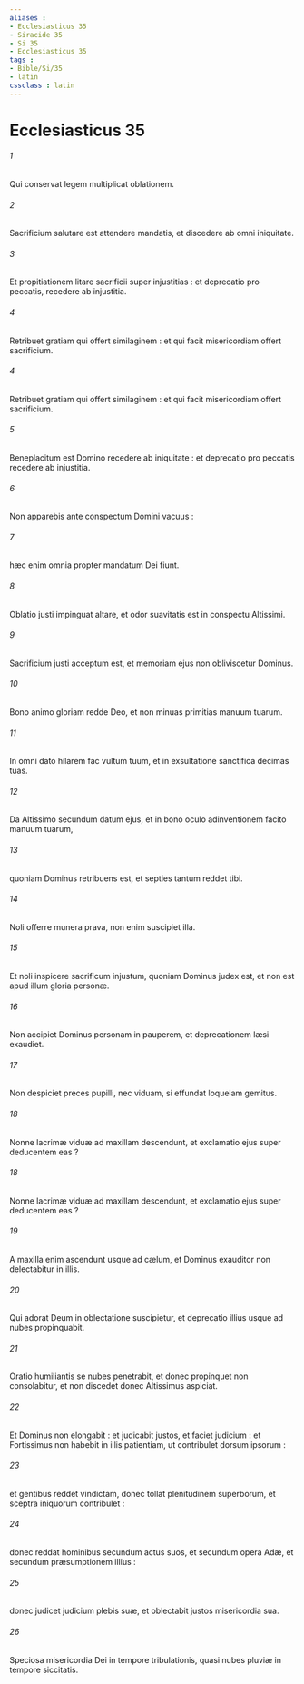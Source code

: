 ```yaml
---
aliases : 
- Ecclesiasticus 35
- Siracide 35
- Si 35
- Ecclesiasticus 35
tags : 
- Bible/Si/35
- latin
cssclass : latin
---
```


# Ecclesiasticus 35

###### 1
Qui conservat legem multiplicat oblationem.
###### 2
Sacrificium salutare est attendere mandatis, et discedere ab omni iniquitate.
###### 3
Et propitiationem litare sacrificii super injustitias : et deprecatio pro peccatis, recedere ab injustitia.
###### 4
Retribuet gratiam qui offert similaginem : et qui facit misericordiam offert sacrificium.
###### 4
Retribuet gratiam qui offert similaginem : et qui facit misericordiam offert sacrificium.
###### 5
Beneplacitum est Domino recedere ab iniquitate : et deprecatio pro peccatis recedere ab injustitia.
###### 6
Non apparebis ante conspectum Domini vacuus :
###### 7
hæc enim omnia propter mandatum Dei fiunt.
###### 8
Oblatio justi impinguat altare, et odor suavitatis est in conspectu Altissimi.
###### 9
Sacrificium justi acceptum est, et memoriam ejus non obliviscetur Dominus.
###### 10
Bono animo gloriam redde Deo, et non minuas primitias manuum tuarum.
###### 11
In omni dato hilarem fac vultum tuum, et in exsultatione sanctifica decimas tuas.
###### 12
Da Altissimo secundum datum ejus, et in bono oculo adinventionem facito manuum tuarum,
###### 13
quoniam Dominus retribuens est, et septies tantum reddet tibi.
###### 14
Noli offerre munera prava, non enim suscipiet illa.
###### 15
Et noli inspicere sacrificum injustum, quoniam Dominus judex est, et non est apud illum gloria personæ.
###### 16
Non accipiet Dominus personam in pauperem, et deprecationem læsi exaudiet.
###### 17
Non despiciet preces pupilli, nec viduam, si effundat loquelam gemitus.
###### 18
Nonne lacrimæ viduæ ad maxillam descendunt, et exclamatio ejus super deducentem eas ?
###### 18
Nonne lacrimæ viduæ ad maxillam descendunt, et exclamatio ejus super deducentem eas ?
###### 19
A maxilla enim ascendunt usque ad cælum, et Dominus exauditor non delectabitur in illis.
###### 20
Qui adorat Deum in oblectatione suscipietur, et deprecatio illius usque ad nubes propinquabit.
###### 21
Oratio humiliantis se nubes penetrabit, et donec propinquet non consolabitur, et non discedet donec Altissimus aspiciat.
###### 22
Et Dominus non elongabit : et judicabit justos, et faciet judicium : et Fortissimus non habebit in illis patientiam, ut contribulet dorsum ipsorum :
###### 23
et gentibus reddet vindictam, donec tollat plenitudinem superborum, et sceptra iniquorum contribulet :
###### 24
donec reddat hominibus secundum actus suos, et secundum opera Adæ, et secundum præsumptionem illius :
###### 25
donec judicet judicium plebis suæ, et oblectabit justos misericordia sua.
###### 26
Speciosa misericordia Dei in tempore tribulationis, quasi nubes pluviæ in tempore siccitatis.
